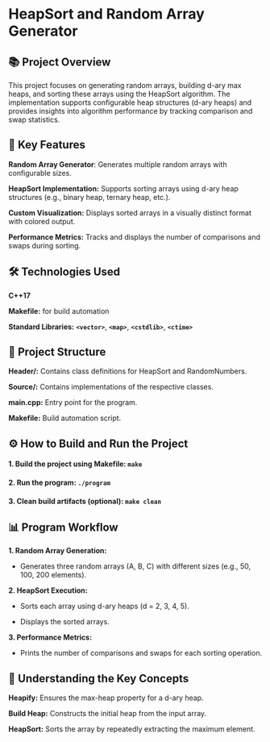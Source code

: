 # HeapSort and Random Array Generator

## 📚 **Project Overview**

This project focuses on generating random arrays, building d-ary max heaps, and sorting these arrays using the HeapSort algorithm. The implementation supports configurable heap structures (d-ary heaps) and provides insights into algorithm performance by tracking comparison and swap statistics.

## 🚀 Key Features
**Random Array Generator**: Generates multiple random arrays with configurable sizes.

**HeapSort Implementation:** Supports sorting arrays using d-ary heap structures (e.g., binary heap, ternary heap, etc.).

**Custom Visualization:** Displays sorted arrays in a visually distinct format with colored output.

**Performance Metrics:** Tracks and displays the number of comparisons and swaps during sorting.

## 🛠️ Technologies Used
**C++17**

**Makefile:** for build automation

**Standard Libraries:** **`<vector>`**, **`<map>`**, **`<cstdlib>`**, **`<ctime>`**

## 📁 Project Structure
**Header/:** Contains class definitions for HeapSort and RandomNumbers.

**Source/:** Contains implementations of the respective classes.

**main.cpp:** Entry point for the program.

**Makefile:** Build automation script.

## ⚙️ How to Build and Run the Project
 #### 1. Build the project using Makefile: **`make`**
#### 2. Run the program: **`./program`**
#### 3. Clean build artifacts (optional): **`make clean`**

## 📊 Program Workflow
**1. Random Array Generation:**

* Generates three random arrays (A, B, C) with different sizes (e.g., 50, 100, 200 elements).

**2. HeapSort Execution:**

* Sorts each array using d-ary heaps (d = 2, 3, 4, 5).

* Displays the sorted arrays.

**3. Performance Metrics:**

* Prints the number of comparisons and swaps for each sorting operation.

## 🧠 Understanding the Key Concepts
**Heapify:** Ensures the max-heap property for a d-ary heap.

**Build Heap:** Constructs the initial heap from the input array.

**HeapSort:** Sorts the array by repeatedly extracting the maximum element.
